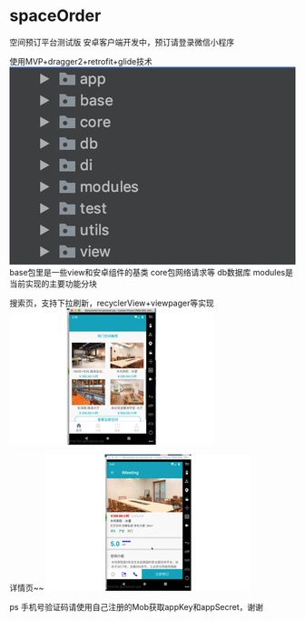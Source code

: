 # spaceOrder
空间预订平台测试版
安卓客户端开发中，预订请登录微信小程序

使用MVP+dragger2+retrofit+glide技术
![image](https://github.com/wangbin1221/spaceOrder/blob/master/app/gif/strure.png)
base包里是一些view和安卓组件的基类
core包网络请求等
db数据库
modules是当前实现的主要功能分块

搜索页，支持下拉刷新，recyclerView+viewpager等实现
![image](https://github.com/wangbin1221/spaceOrder/blob/master/app/gif/search.gif)


详情页~~
![image](https://github.com/wangbin1221/spaceOrder/blob/master/app/gif/detail.gif)

ps 手机号验证码请使用自己注册的Mob获取appKey和appSecret，谢谢
